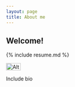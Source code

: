 ```yaml
---
layout: page 
title: About me
---
```


## Welcome!

{% include resume.md %}

<img src="https://github.com/cristobal-escobar/website/blob/main/images/IMG_0051.png" alt="Alt text for image" height="20" width="40">

Include bio
